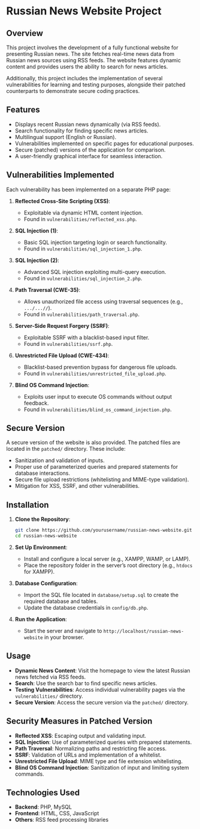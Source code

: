 # Russian News Website Project

## Overview
This project involves the development of a fully functional website for presenting Russian news. The site fetches real-time news data from Russian news sources using RSS feeds. The website features dynamic content and provides users the ability to search for news articles.

Additionally, this project includes the implementation of several vulnerabilities for learning and testing purposes, alongside their patched counterparts to demonstrate secure coding practices.

## Features
- Displays recent Russian news dynamically (via RSS feeds).
- Search functionality for finding specific news articles.
- Multilingual support (English or Russian).
- Vulnerabilities implemented on specific pages for educational purposes.
- Secure (patched) versions of the application for comparison.
- A user-friendly graphical interface for seamless interaction.

## Vulnerabilities Implemented
Each vulnerability has been implemented on a separate PHP page:

1. **Reflected Cross-Site Scripting (XSS)**:
   - Exploitable via dynamic HTML content injection.
   - Found in `vulnerabilities/reflected_xss.php`.

2. **SQL Injection (1)**:
   - Basic SQL injection targeting login or search functionality.
   - Found in `vulnerabilities/sql_injection_1.php`.

3. **SQL Injection (2)**:
   - Advanced SQL injection exploiting multi-query execution.
   - Found in `vulnerabilities/sql_injection_2.php`.

4. **Path Traversal (CWE-35)**:
   - Allows unauthorized file access using traversal sequences (e.g., `.../...//`).
   - Found in `vulnerabilities/path_traversal.php`.

5. **Server-Side Request Forgery (SSRF)**:
   - Exploitable SSRF with a blacklist-based input filter.
   - Found in `vulnerabilities/ssrf.php`.

6. **Unrestricted File Upload (CWE-434)**:
   - Blacklist-based prevention bypass for dangerous file uploads.
   - Found in `vulnerabilities/unrestricted_file_upload.php`.

7. **Blind OS Command Injection**:
   - Exploits user input to execute OS commands without output feedback.
   - Found in `vulnerabilities/blind_os_command_injection.php`.

## Secure Version
A secure version of the website is also provided. The patched files are located in the `patched/` directory. These include:
- Sanitization and validation of inputs.
- Proper use of parameterized queries and prepared statements for database interactions.
- Secure file upload restrictions (whitelisting and MIME-type validation).
- Mitigation for XSS, SSRF, and other vulnerabilities.

## Installation

1. **Clone the Repository**:
   ```bash
   git clone https://github.com/yourusername/russian-news-website.git
   cd russian-news-website
   ```

2. **Set Up Environment**:
   - Install and configure a local server (e.g., XAMPP, WAMP, or LAMP).
   - Place the repository folder in the server’s root directory (e.g., `htdocs` for XAMPP).

3. **Database Configuration**:
   - Import the SQL file located in `database/setup.sql` to create the required database and tables.
   - Update the database credentials in `config/db.php`.

4. **Run the Application**:
   - Start the server and navigate to `http://localhost/russian-news-website` in your browser.

## Usage
- **Dynamic News Content**: Visit the homepage to view the latest Russian news fetched via RSS feeds.
- **Search**: Use the search bar to find specific news articles.
- **Testing Vulnerabilities**: Access individual vulnerability pages via the `vulnerabilities/` directory.
- **Secure Version**: Access the secure version via the `patched/` directory.


## Security Measures in Patched Version
- **Reflected XSS**: Escaping output and validating input.
- **SQL Injection**: Use of parameterized queries with prepared statements.
- **Path Traversal**: Normalizing paths and restricting file access.
- **SSRF**: Validation of URLs and implementation of a whitelist.
- **Unrestricted File Upload**: MIME type and file extension whitelisting.
- **Blind OS Command Injection**: Sanitization of input and limiting system commands.

## Technologies Used
- **Backend**: PHP, MySQL
- **Frontend**: HTML, CSS, JavaScript
- **Others**: RSS feed processing libraries



